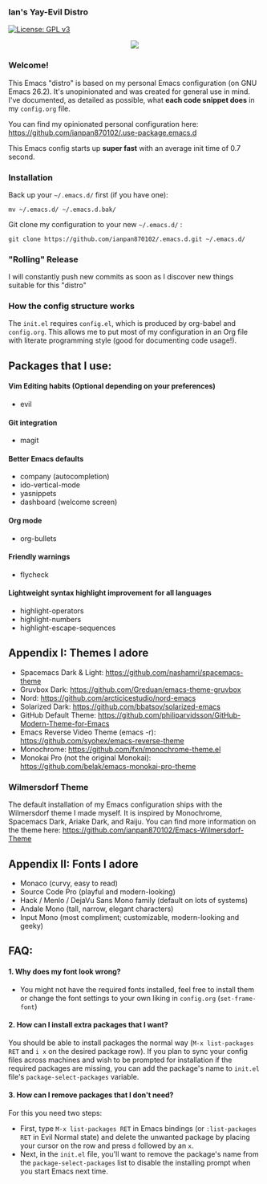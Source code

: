 ### Ian's Yay-Evil Distro

[![License: GPL v3](https://img.shields.io/badge/License-GPL%20v3-blue.svg)](https://www.gnu.org/licenses/gpl-3.0)

<p align="center">
  <img src="https://upload.wikimedia.org/wikipedia/commons/thumb/0/08/EmacsIcon.svg/120px-EmacsIcon.svg.png" />
</p>

### Welcome!
This Emacs "distro" is based on my personal Emacs configuration (on GNU Emacs 26.2). It's unopinionated and was created for general use in mind. I've documented, as detailed as possible, what **each code snippet does** in my `config.org` file.

You can find my opinionated personal configuration here: https://github.com/ianpan870102/.use-package.emacs.d

This Emacs config starts up **super fast** with an average init time of 0.7 second.

### Installation
Back up your `~/.emacs.d/` first (if you have one):

```mv ~/.emacs.d/ ~/.emacs.d.bak/```

Git clone my configuration to your new `~/.emacs.d/` :

```git clone https://github.com/ianpan870102/.emacs.d.git ~/.emacs.d/```

### "Rolling" Release
I will constantly push new commits as soon as I discover new things suitable for this "distro"

### How the config structure works

The `init.el` requires `config.el`, which is produced by org-babel and `config.org`. This allows me to put most of my configuration in an Org file with literate programming style (good for documenting code usage!).

## Packages that I use:

#### Vim Editing habits (Optional depending on your preferences)
- evil

#### Git integration
- magit

#### Better Emacs defaults
- company (autocompletion)
- ido-vertical-mode
- yasnippets
- dashboard (welcome screen)

#### Org mode
- org-bullets

#### Friendly warnings
- flycheck

#### Lightweight syntax highlight improvement for all languages
- highlight-operators
- highlight-numbers
- highlight-escape-sequences

## Appendix I: Themes I adore
- Spacemacs Dark & Light: https://github.com/nashamri/spacemacs-theme
- Gruvbox Dark: https://github.com/Greduan/emacs-theme-gruvbox
- Nord: https://github.com/arcticicestudio/nord-emacs
- Solarized Dark: https://github.com/bbatsov/solarized-emacs
- GitHub Default Theme: https://github.com/philiparvidsson/GitHub-Modern-Theme-for-Emacs
- Emacs Reverse Video Theme (emacs -r): https://github.com/syohex/emacs-reverse-theme
- Monochrome: https://github.com/fxn/monochrome-theme.el
- Monokai Pro (not the original Monokai): https://github.com/belak/emacs-monokai-pro-theme

### Wilmersdorf Theme
The default installation of my Emacs configuration ships with the Wilmersdorf theme I made myself.
It is inspired by Monochrome, Spacemacs Dark, Ariake Dark, and Raiju.
You can find more information on the theme here: https://github.com/ianpan870102/Emacs-Wilmersdorf-Theme

## Appendix II: Fonts I adore
- Monaco (curvy, easy to read)
- Source Code Pro (playful and modern-looking)
- Hack / Menlo / DejaVu Sans Mono family (default on lots of systems)
- Andale Mono (tall, narrow, elegant characters)
- Input Mono (most compliment; customizable, modern-looking and geeky)

## FAQ:
#### 1. Why does my font look wrong?
- You might not have the required fonts installed, feel free to install them or change the font settings to your own liking in `config.org` (`set-frame-font`)

#### 2. How can I install extra packages that I want?
You should be able to install packages the normal way (`M-x list-packages RET` and `i x` on the desired package row). If you plan to sync your config files across machines and wish to be prompted for installation if the required packages are missing, you can add the package's name to `init.el` file's `package-select-packages` variable.

#### 3. How can I remove packages that I don't need?
For this you need two steps:
- First, type `M-x list-packages RET` in Emacs bindings (or `:list-packages RET` in Evil Normal state) and delete the unwanted package by placing your cursor on the row and press `d` followed by an `x`.
- Next, in the `init.el` file, you'll want to remove the package's name from the `package-select-packages` list to disable the installing prompt when you start Emacs next time.
